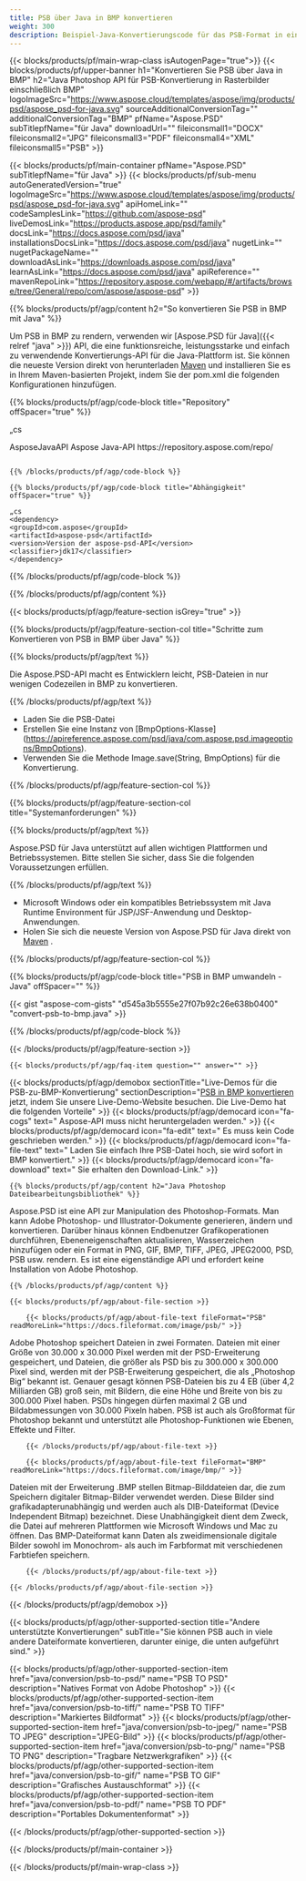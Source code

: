 ```yaml
---
title: PSB über Java in BMP konvertieren
weight: 300
description: Beispiel-Java-Konvertierungscode für das PSB-Format in eine BMP-Datei. Verwenden Sie diesen Beispielcode, um PSB in BMP in jeder Web- oder Desktop-Java-basierten Anwendung zu konvertieren.
---
```


{{< blocks/products/pf/main-wrap-class isAutogenPage="true">}}
{{< blocks/products/pf/upper-banner h1="Konvertieren Sie PSB über Java in BMP" h2="Java Photoshop API für PSB-Konvertierung in Rasterbilder einschließlich BMP" logoImageSrc="https://www.aspose.cloud/templates/aspose/img/products/psd/aspose_psd-for-java.svg" sourceAdditionalConversionTag="" additionalConversionTag="BMP" pfName="Aspose.PSD" subTitlepfName="für Java" downloadUrl="" fileiconsmall1="DOCX" fileiconsmall2="JPG" fileiconsmall3="PDF" fileiconsmall4="XML" fileiconsmall5="PSB" >}}

{{< blocks/products/pf/main-container pfName="Aspose.PSD" subTitlepfName="für Java" >}}
{{< blocks/products/pf/sub-menu autoGeneratedVersion="true" logoImageSrc="https://www.aspose.cloud/templates/aspose/img/products/psd/aspose_psd-for-java.svg" apiHomeLink="" codeSamplesLink="https://github.com/aspose-psd" liveDemosLink="https://products.aspose.app/psd/family" docsLink="https://docs.aspose.com/psd/java" installationsDocsLink="https://docs.aspose.com/psd/java" nugetLink="" nugetPackageName="" downloadAsLink="https://downloads.aspose.com/psd/java" learnAsLink="https://docs.aspose.com/psd/java" apiReference="" mavenRepoLink="https://repository.aspose.com/webapp/#/artifacts/browse/tree/General/repo/com/aspose/aspose-psd" >}}

{{% blocks/products/pf/agp/content h2="So konvertieren Sie PSB in BMP mit Java" %}}

 Um PSB in BMP zu rendern, verwenden wir
 [Aspose.PSD für Java]({{< relref "java" >}})
 API, die eine funktionsreiche, leistungsstarke und einfach zu verwendende Konvertierungs-API für die Java-Plattform ist. Sie können die neueste Version direkt von herunterladen
 [Maven](https://repository.aspose.com/webapp/#/artifacts/browse/tree/General/repo/com/aspose/aspose-psd)
 und installieren Sie es in Ihrem Maven-basierten Projekt, indem Sie der pom.xml die folgenden Konfigurationen hinzufügen.

{{% blocks/products/pf/agp/code-block title="Repository" offSpacer="true" %}}

„cs

<repository>
<id>AsposeJavaAPI</id>
<name>Aspose Java-API</name>
<url>https://repository.aspose.com/repo/</url>
</repository>

```

{{% /blocks/products/pf/agp/code-block %}}

{{% blocks/products/pf/agp/code-block title="Abhängigkeit" offSpacer="true" %}}

„cs
<dependency>
<groupId>com.aspose</groupId>
<artifactId>aspose-psd</artifactId>
<version>Version der aspose-psd-API</version>
<classifier>jdk17</classifier>
</dependency>

```

{{% /blocks/products/pf/agp/code-block %}}

{{% /blocks/products/pf/agp/content %}}

{{< blocks/products/pf/agp/feature-section isGrey="true" >}}

{{% blocks/products/pf/agp/feature-section-col title="Schritte zum Konvertieren von PSB in BMP über Java" %}}

{{% blocks/products/pf/agp/text %}}

 Die Aspose.PSD-API macht es Entwicklern leicht, PSB-Dateien in nur wenigen Codezeilen in BMP zu konvertieren.

{{% /blocks/products/pf/agp/text %}}

- Laden Sie die PSB-Datei
- Erstellen Sie eine Instanz von [BmpOptions-Klasse] (https://apireference.aspose.com/psd/java/com.aspose.psd.imageoptions/BmpOptions).
- Verwenden Sie die Methode Image.save(String, BmpOptions) für die Konvertierung.

{{% /blocks/products/pf/agp/feature-section-col %}}

{{% blocks/products/pf/agp/feature-section-col title="Systemanforderungen" %}}

{{% blocks/products/pf/agp/text %}}

 Aspose.PSD für Java unterstützt auf allen wichtigen Plattformen und Betriebssystemen. Bitte stellen Sie sicher, dass Sie die folgenden Voraussetzungen erfüllen.

{{% /blocks/products/pf/agp/text %}}

- Microsoft Windows oder ein kompatibles Betriebssystem mit Java Runtime Environment für JSP/JSF-Anwendung und Desktop-Anwendungen.
- Holen Sie sich die neueste Version von Aspose.PSD für Java direkt von
 [Maven](https://repository.aspose.com/webapp/#/artifacts/browse/tree/General/repo/com/aspose/aspose-psd) .

{{% /blocks/products/pf/agp/feature-section-col %}}

{{% blocks/products/pf/agp/code-block title="PSB in BMP umwandeln - Java" offSpacer="" %}}

{{< gist "aspose-com-gists" "d545a3b5555e27f07b92c26e638b0400" "convert-psb-to-bmp.java" >}}

{{% /blocks/products/pf/agp/code-block %}}

{{< /blocks/products/pf/agp/feature-section >}}

    {{< blocks/products/pf/agp/faq-item question="" answer="" >}}
 

<!-- aboutfile Starts -->

{{< blocks/products/pf/agp/demobox sectionTitle="Live-Demos für die PSB-zu-BMP-Konvertierung" sectionDescription="[PSB in BMP konvertieren](https://products.aspose.app/psd/conversion/psb-to-bmp) jetzt, indem Sie unsere Live-Demo-Website besuchen. Die Live-Demo hat die folgenden Vorteile" >}}
        {{< blocks/products/pf/agp/democard icon="fa-cogs" text=" Aspose-API muss nicht heruntergeladen werden." >}}
        {{< blocks/products/pf/agp/democard icon="fa-edit" text=" Es muss kein Code geschrieben werden." >}}
        {{< blocks/products/pf/agp/democard icon="fa-file-text" text=" Laden Sie einfach Ihre PSB-Datei hoch, sie wird sofort in BMP konvertiert." >}}
        {{< blocks/products/pf/agp/democard icon="fa-download" text=" Sie erhalten den Download-Link." >}}

    {{% blocks/products/pf/agp/content h2="Java Photoshop Dateibearbeitungsbibliothek" %}}

 Aspose.PSD ist eine API zur Manipulation des Photoshop-Formats. Man kann Adobe Photoshop- und Illustrator-Dokumente generieren, ändern und konvertieren. Darüber hinaus können Endbenutzer Grafikoperationen durchführen, Ebeneneigenschaften aktualisieren, Wasserzeichen hinzufügen oder ein Format in PNG, GIF, BMP, TIFF, JPEG, JPEG2000, PSD, PSB usw. rendern. Es ist eine eigenständige API und erfordert keine Installation von Adobe Photoshop.



    {{% /blocks/products/pf/agp/content %}}

    {{< blocks/products/pf/agp/about-file-section >}}

        {{< blocks/products/pf/agp/about-file-text fileFormat="PSB" readMoreLink="https://docs.fileformat.com/image/psb/" >}}

Adobe Photoshop speichert Dateien in zwei Formaten. Dateien mit einer Größe von 30.000 x 30.000 Pixel werden mit der PSD-Erweiterung gespeichert, und Dateien, die größer als PSD bis zu 300.000 x 300.000 Pixel sind, werden mit der PSB-Erweiterung gespeichert, die als „Photoshop Big“ bekannt ist. Genauer gesagt können PSB-Dateien bis zu 4 EB (über 4,2 Milliarden GB) groß sein, mit Bildern, die eine Höhe und Breite von bis zu 300.000 Pixel haben. PSDs hingegen dürfen maximal 2 GB und Bildabmessungen von 30.000 Pixeln haben. PSB ist auch als Großformat für Photoshop bekannt und unterstützt alle Photoshop-Funktionen wie Ebenen, Effekte und Filter.


        {{< /blocks/products/pf/agp/about-file-text >}}

        {{< blocks/products/pf/agp/about-file-text fileFormat="BMP" readMoreLink="https://docs.fileformat.com/image/bmp/" >}}

Dateien mit der Erweiterung .BMP stellen Bitmap-Bilddateien dar, die zum Speichern digitaler Bitmap-Bilder verwendet werden. Diese Bilder sind grafikadapterunabhängig und werden auch als DIB-Dateiformat (Device Independent Bitmap) bezeichnet. Diese Unabhängigkeit dient dem Zweck, die Datei auf mehreren Plattformen wie Microsoft Windows und Mac zu öffnen. Das BMP-Dateiformat kann Daten als zweidimensionale digitale Bilder sowohl im Monochrom- als auch im Farbformat mit verschiedenen Farbtiefen speichern.


        {{< /blocks/products/pf/agp/about-file-text >}}

    {{< /blocks/products/pf/agp/about-file-section >}}

{{< /blocks/products/pf/agp/demobox >}}

<!-- aboutfile Ends -->

{{< blocks/products/pf/agp/other-supported-section title="Andere unterstützte Konvertierungen" subTitle="Sie können PSB auch in viele andere Dateiformate konvertieren, darunter einige, die unten aufgeführt sind." >}}

{{< blocks/products/pf/agp/other-supported-section-item href="java/conversion/psb-to-psd/" name="PSB TO PSD" description="Natives Format von Adobe Photoshop" >}}
{{< blocks/products/pf/agp/other-supported-section-item href="java/conversion/psb-to-tiff/" name="PSB TO TIFF" description="Markiertes Bildformat" >}}
{{< blocks/products/pf/agp/other-supported-section-item href="java/conversion/psb-to-jpeg/" name="PSB TO JPEG" description="JPEG-Bild" >}}
{{< blocks/products/pf/agp/other-supported-section-item href="java/conversion/psb-to-png/" name="PSB TO PNG" description="Tragbare Netzwerkgrafiken" >}}
{{< blocks/products/pf/agp/other-supported-section-item href="java/conversion/psb-to-gif/" name="PSB TO GIF" description="Grafisches Austauschformat" >}}
{{< blocks/products/pf/agp/other-supported-section-item href="java/conversion/psb-to-pdf/" name="PSB TO PDF" description="Portables Dokumentenformat" >}}

{{< /blocks/products/pf/agp/other-supported-section >}}

{{< /blocks/products/pf/main-container >}}
    
{{< /blocks/products/pf/main-wrap-class >}}
